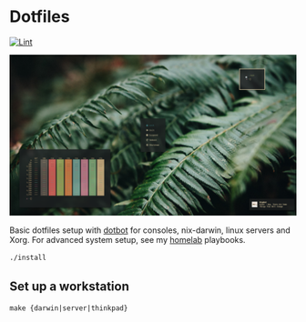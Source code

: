 # Dotfiles

[![Lint](https://github.com/brettinternet/dotfiles/actions/workflows/lint.yml/badge.svg)](https://github.com/brettinternet/dotfiles/actions/workflows/lint.yml)

![desktop screenshot](./screenshot.png)

Basic dotfiles setup with [dotbot](https://github.com/anishathalye/dotbot/tree/master) for consoles, nix-darwin, linux servers and Xorg. For advanced system setup, see my [homelab](https://github.com/brettinternet/homelab) playbooks.

```sh
./install
```

## Set up a workstation

```
make {darwin|server|thinkpad}
```
